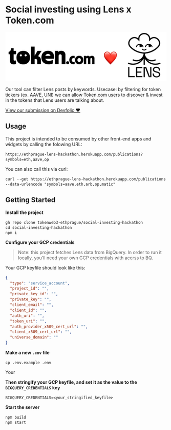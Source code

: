 # Social investing using Lens x Token.com

![banner](./static/banner-slim.png)

Our tool can filter Lens posts by keywords. Usecase: by filtering for token tickers (ex. AAVE, UNI) we can allow Token.com users to discover & invest in the tokens that Lens users are talking about.

[View our submission on Devfolio ❤️](https://devfolio.co/projects/tokencom-lens-integration-39fa)

## Usage

This project is intended to be consumed by other front-end apps and widgets by calling the folowing URL:

```
https://ethprague-lens-hackathon.herokuapp.com/publications?symbols=eth,aave,op
```

You can also call this via curl:

```console
curl --get https://ethprague-lens-hackathon.herokuapp.com/publications --data-urlencode "symbols=aave,eth,arb,op,matic"
```

## Getting Started

**Install the project**

```console
gh repo clone tokenweb3-ethprague/social-investing-hackathon
cd social-investing-hackathon
npm i
```

**Configure your GCP credentials**

> Note: this project fetches Lens data from BigQuery. In order to run it locally, you'll need your own GCP credentials with accrss to BQ.

Your GCP keyfile should look like this:

```json
{
  "type": "service_account",
  "project_id": "",
  "private_key_id": "",
  "private_key": "",
  "client_email": "",
  "client_id": "",
  "auth_uri": "",
  "token_uri": "",
  "auth_provider_x509_cert_url": "",
  "client_x509_cert_url": "",
  "universe_domain": ""
}
  ```

**Make a new `.env` file**

```console
cp .env.example .env
```

Your

**Then stringify your GCP keyfile, and set it as the value to the `BIGQUERY_CREDENTIALS` key**

```file
BIGQUERY_CREDENTIALS=<your_stringified_keyfile>
```

**Start the server**

```console
npm build
npm start
```
